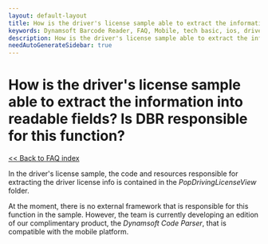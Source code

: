 ```yaml
---
layout: default-layout
title: How is the driver's license sample able to extract the information into readable fields? Is DBR responsible for this function?
keywords: Dynamsoft Barcode Reader, FAQ, Mobile, tech basic, ios, driver license, info
description: How is the driver's license sample able to extract the information into readable fields? Is DBR responsible for this function?
needAutoGenerateSidebar: true
---
```


# How is the driver's license sample able to extract the information into readable fields? Is DBR responsible for this function?

[<< Back to FAQ index](index.md)

In the driver's license sample, the code and resources responsible for extracting the driver license info is contained in the *PopDrivingLicenseView* folder. 

At the moment, there is no external framework that is responsible for this function in the sample. However, the team is currently developing an edition of our complimentary product, the *Dynamsoft Code Parser*, that is compatible with the mobile platform.